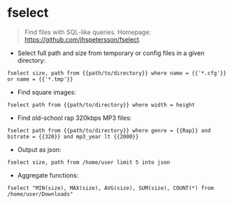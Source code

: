 # fselect

> Find files with SQL-like queries.
> Homepage: <https://github.com/jhspetersson/fselect>.

- Select full path and size from temporary or config files in a given directory:

`fselect size, path from {{path/to/directory}} where name = {{'*.cfg'}} or name = {{'*.tmp'}}`

- Find square images:

`fselect path from {{path/to/directory}} where width = height`

- Find old-school rap 320kbps MP3 files:

`fselect path from {{path/to/directory}} where genre = {{Rap}} and bitrate = {{320}} and mp3_year lt {{2000}}`

- Output as json:

`fselect size, path from /home/user limit 5 into json`

- Aggregate functions:

`fselect "MIN(size), MAX(size), AVG(size), SUM(size), COUNT(*) from /home/user/Downloads"`
